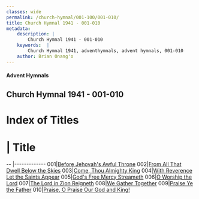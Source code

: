 ```yaml
---
classes: wide
permalink: /church-hymnal/001-100/001-010/
title: Church Hymnal 1941 - 001-010
metadata:
    description: |
        Church Hymnal 1941 - 001-010
    keywords:  |
        Church Hymnal 1941, adventhymnals, advent hymnals, 001-010
    author: Brian Onang'o
---
```


#### Advent Hymnals
## Church Hymnal 1941 - 001-010

# Index of Titles
# | Title                        
-- |-------------
001|[Before Jehovah's Awful Throne](/church-hymnal/001-100/001-010/Before-Jehovah's-Awful-Throne)
002|[From All That Dwell Below the Skies](/church-hymnal/001-100/001-010/From-All-That-Dwell-Below-the-Skies)
003|[Come, Thou Almighty King](/church-hymnal/001-100/001-010/Come,-Thou-Almighty-King)
004|[With Reverence Let the Saints Appear](/church-hymnal/001-100/001-010/With-Reverence-Let-the-Saints-Appear)
005|[God's Free Mercy Streameth](/church-hymnal/001-100/001-010/God's-Free-Mercy-Streameth)
006|[O Worship the Lord](/church-hymnal/001-100/001-010/O-Worship-the-Lord)
007|[The Lord in Zion Reigneth](/church-hymnal/001-100/001-010/The-Lord-in-Zion-Reigneth)
008|[We Gather Together](/church-hymnal/001-100/001-010/We-Gather-Together)
009|[Praise Ye the Father](/church-hymnal/001-100/001-010/Praise-Ye-the-Father)
010|[Praise, O Praise Our God and King!](/church-hymnal/001-100/001-010/Praise,-O-Praise-Our-God-and-King!)